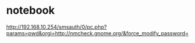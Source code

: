 # notebook

http://192.168.10.254/smsauth/0/pc.php?params=pwd&orgi=http://nmcheck.gnome.org/&force_modify_password=
